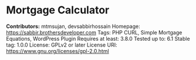 # Mortgage Calculator
**Contributors:** mtmsujan, devsabbirhossain
Homepage: https://sabbir.brothersdeveloper.com
Tags: PHP CURL, Simple Mortgage Equations, WordPress Plugin
Requires at least: 3.8.0
Tested up to: 6.1
Stable tag: 1.0.0
License: GPLv2 or later
License URI: https://www.gnu.org/licenses/gpl-2.0.html

